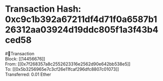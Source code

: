 
Transaction Hash: 0xc9c1b392a67211df4d71f0a6587b126312aa03924d19ddc805f1a3f43b4ced58
====================================================================================
  
#💸Transaction  
Block: [[14456676]]  
From: [[0x7f268357a8c2552623316e2562d90e642bb538e5]]  
To: [[0x5b3256965e7c3cf26e11fcaf296dfc8807c01073]]  
Transferred: 0.01 Ether